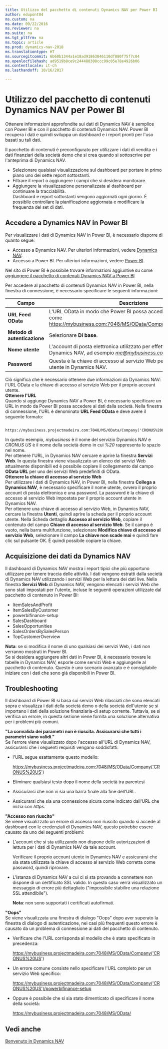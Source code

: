 ```yaml
---
title: Utilizzo del pacchetto di contenuti Dynamics NAV per Power BI
author: edupont04
ms.custom: na
ms.date: 09/22/2016
ms.reviewer: na
ms.suite: na
ms.tgt_pltfrm: na
ms.topic: article
ms.prod: dynamics-nav-2018
ms.translationtype: HT
ms.sourcegitcommit: 6b60b1344a1e18ad91863046110df880f75f7c04
ms.openlocfilehash: ad9519b8ce9c244480308ccc99c05e78e4926b06
ms.contentlocale: it-ch
ms.lasthandoff: 10/16/2017

---
```


# <a name="using-the-dynamics-nav-content-pack-for-power-bi"></a>Utilizzo del pacchetto di contenuti Dynamics NAV per Power BI
Ottenere informazioni approfondite sui dati di Dynamics NAV è semplice con Power BI e con il pacchetto di contenuti Dynamics NAV. Power BI recupera i dati e quindi sviluppa un dashboard e i report pronti per l'uso basati su tali dati.  

Il pacchetto di contenuti è preconfigurato per utilizzare i dati di vendita e i dati finanziari della società demo che si crea quando si sottoscrive per l'anteprima di Dynamics NAV.  

- Selezionare qualsiasi visualizzazione sul dashboard per portare in primo piano uno dei sette report sottostanti.  
- Filtrare il report o aggiungere i campi che si desidera monitorare.  
- Aggiungere la visualizzazione personalizzata al dashboard per continuare la tracciabilità.  
Dashboard e report sottostanti vengono aggiornati ogni giorno. È possibile controllare la pianificazione aggiornata e modificare la frequenza del set di dati.  

## <a name="accessing-dynamics-nav-in-power-bi"></a>Accedere a Dynamics NAV in Power BI
Per visualizzare i dati di Dynamics NAV in Power BI, è necessario disporre di quanto segue:  

- Accesso a Dynamics NAV. Per ulteriori informazioni, vedere [Dynamics NAV](http://go.microsoft.com/fwlink/?LinkID=759714).  
- Accesso a Power BI. Per ulteriori informazioni, vedere [Power BI](https://powerbi.microsoft.com).

Nel sito di Power BI è possibile trovare informazioni aggiuntive su come [aggiungere il pacchetto di contenuti Dynamics NAV a Power BI](http://go.microsoft.com/fwlink/?LinkID=760850).  

Per accedere al pacchetto di contenuti Dynamics NAV in Power BI, nella finestra di connessione, è necessario specificare le seguenti informazioni:

| Campo       | Descrizione              |
|-------------|--------------------------|
|**URL Feed OData**|L'URL OData in modo che Power BI possa accedere ai dati della società, come https://mybusiness.com:7048/MS/OData/Company('CRONUS%20US').|
|**Metodo di autenticazione**|Selezionare **Di base**.|
|**Nome utente**|L'account di posta elettronica utilizzato per effettuare l'accesso a Dynamics NAV, ad esempio *me@mybusiness.com*.|
|**Password**|Questa è la chiave di accesso al servizio Web per il proprio account utente in Dynamics NAV.|

Ciò significa che è necessario ottenere due informazioni da Dynamics NAV: l'URL OData e la chiave di accesso al servizio Web per il proprio account utente.  
**Ottenere l'URL**  
Quando si aggiunge Dynamics NAV a Power BI, è necessario specificare un URL in modo da Power BI possa accedere ai dati dalla società. Nella finestra di connessione, l'URL è denominato **URL Feed OData** e deve avere il seguente formato:

         https://mybusiness.projectmadeira.com:7048/MS/OData/Company('CRONUS%20US')  
In questo esempio, *mybusiness* è il nome del servizio Dynamics NAV e *CRONUS US* è il nome della società demo in cui *%20* rappresenta lo spazio nel nome.   
Per ottenere l'URL, in Dynamics NAV cercare e aprire la finestra **Servizi Web**. In questa finestra viene visualizzato un elenco dei servizi Web attualmente disponibili ed è possibile copiare il collegamento dal campo **OData URL** per uno dei servizi Web predefiniti di OData.  
**Ottenere la chiave di accesso al servizio Web**  
Per utilizzare i dati di Dynamics NAV, in Power BI, nella finestra **Collega a Dynamics NAV**, è necessario specificare il nome utente, ovvero il proprio account di posta elettronica e una password. La password è la chiave di accesso al servizio Web impostata per il proprio account utente in Dynamics NAV.  
Per ottenere una chiave di accesso al servizio Web, in Dynamics NAV, cercare la finestra **Utenti**, quindi aprire la scheda per il proprio account utente. Nella Scheda dettaglio **Accesso al servizio Web**, copiare il contenuto del campo **Chiave di accesso al servizio Web**. Se il campo è vuoto, nella barra multifunzione, selezionare **Modifica chiave di accesso al servizio Web**, selezionare il campo **La chiave non scade mai** e quindi fare clic sul pulsante OK. È quindi possibile copiare la chiave.  

## <a name="getting-data-from-dynamics-nav"></a>Acquisizione dei dati da Dynamics NAV
Il dashboard di Dynamics NAV mostra i report tipici che più opportuno utilizzare per tenere traccia delle attività. I dati vengono estratti dalla società di Dynamics NAV utilizzando i servizi Web per la lettura dei dati live. Nella finestra **Servizi Web** di Dynamics NAV, vengono elencati i servizi Web che sono stati impostati per l'utente, incluse le seguenti operazioni utilizzate dal pacchetto di contenuto in Power BI:  

- ItemSalesAndProfit  
- ItemSalesByCustomer  
- powerbifinance-setup  
- SalesDashboard  
- SalesOpportunities  
- SalesOrdersBySalesPerson  
- TopCustomerOverview  

**Nota**: se si modifica il nome di uno qualsiasi dei servizi Web, i dati non verranno mostrati in Power BI.  
Se si desidera aggiungere altri dati in Power BI, è necessario trovare le tabelle in Dynamics NAV, esporle come servizi Web e aggiungerle al pacchetto di contenuto. Questo è uno scenario avanzato e è consigliabile iniziare con i dati che sono già disponibili in Power BI.  

## <a name="troubleshooting"></a>Troubleshooting
Il dashboard di Power BI si basa sui servizi Web rilasciati che sono elencati sopra e visualizza i dati della società demo o della società dell'utente se si importano i dati della soluzione finanziaria-di setup corrente. Tuttavia, se si verifica un errore, in questa sezione viene fornita una soluzione alternativa per i problemi più comuni.  

**"La convalida dei parametri non è riuscita. Assicurarsi che tutti i parametri siano validi."**  
Se l'errore viene visualizzato dopo l'accesso all'URL di Dynamics NAV, assicurarsi che i seguenti requisiti vengano soddisfatti:  

- l'URL segue esattamente questo modello:

    https://mybusiness.projectmadeira.com:7048/MS/OData/Company('CRONUS%20US')  
- Eliminare qualsiasi testo dopo il nome della società tra parentesi  
- Assicurarsi che non vi sia una barra finale alla fine dell'URL.  
- Assicurarsi che sia una connessione sicura come indicato dall'URL che inizia con *https*.  


**"Accesso non riuscito"**  
Se viene visualizzato un errore di accesso non riuscito quando si accede al dashboard con le credenziali di Dynamics NAV, questo potrebbe essere causato da uno dei seguenti problemi:

* L'account che si sta utilizzando non dispone delle autorizzazioni di lettura per i dati di Dynamics NAV da tale account.

    Verificare il proprio account utente in Dynamics NAV e assicurarsi che sia stata utilizzata la chiave di accesso al servizio Web corretta come password, quindi riprovare.  
* L'istanza di Dynamics NAV a cui ci si sta provando a connettere non dispone di un certificato SSL valido. In questo caso verrà visualizzato un messaggio di errore più dettagliato ("impossibile stabilire una relazione SSL attendibile").

    **Nota**: non sono supportati i certificati autofirmati.  


**"Oops"**  
Se viene visualizzata una finestra di dialogo "Oops" dopo aver superato la finestra di dialogo di autenticazione, nei casi più frequenti questo errore è causato da un problema di connessione ai dati del pacchetto di contenuto.

* Verificare che l'URL corrisponda al modello che è stato specificato in precedenza:

    https://mybusiness.projectmadeira.com:7048/MS/OData/Company('CRONUS%20US')  
* Un errore comune consiste nello specificare l'URL completo per un servizio Web specifico:

    https://mybusiness.projectmadeira.com:7048/MS/OData/Company('CRONUS%20US')/powerbifinance-setup  
* Oppure è possibile che si sia stato dimenticato di specificare il nome della società:

    https://mybusiness.projectmadeira.com:7048/MS/OData/  


## <a name="see-also"></a>Vedi anche
[Benvenuto in Dynamics NAV](across-get-started.md)  

